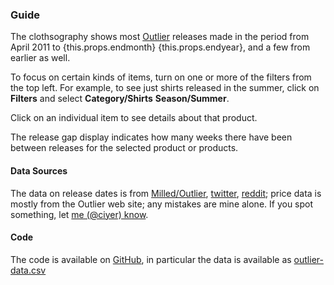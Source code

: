 ### Guide

The clothsography shows most [Outlier](http://www.outlier.cc) releases made in the period from April 2011 to {this.props.endmonth} {this.props.endyear}, and a few from earlier as well.

To focus on certain kinds of items, turn on one or more of the filters from the top left. For example, to see just shirts released in the summer, click on **Filters** and select **Category/Shirts** **Season/Summer**.

Click on an individual item to see details about that product.

The release gap display indicates how many weeks there have been between releases for the selected product or products.

#### Data Sources

The data on release dates is from [Milled/Outlier](http://milled.com/outlier), [twitter](https://twitter.com/outlier), [reddit](https://reddit.com/r/outlier); price data is mostly from the Outlier web site; any mistakes are mine alone. If you spot something, let [me (@ciyer) know](https://twitter.com/ciyer).

#### Code
The code is available on [GitHub](https://github.com/ciyer/outlier), in particular the data is available as [outlier-data.csv](https://github.com/ciyer/outlier/blob/master/public/outlier-data.csv)
